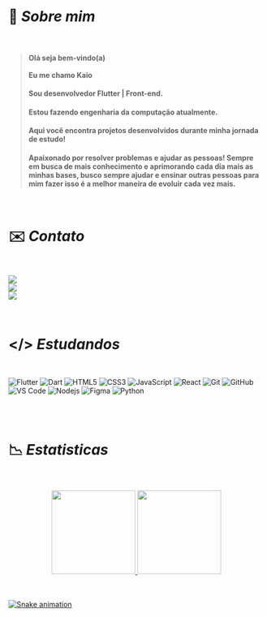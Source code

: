  # 📜 *Sobre mim*

<br>

> #### Olá seja bem-vindo(a) <br><br> Eu me chamo Kaio <br>
> #### Sou desenvolvedor Flutter | Front-end. <br>
> #### Estou fazendo engenharia da computação atualmente. <br>
> #### Aqui você encontra projetos desenvolvidos durante minha jornada de estudo! <br>
> #### Apaixonado por resolver problemas e ajudar as pessoas! Sempre em busca de mais conhecimento e aprimorando cada dia mais as minhas bases, busco sempre ajudar e ensinar outras pessoas para mim fazer isso é a melhor maneira de evoluir cada vez mais.

<br>

# ✉️ *Contato*

<br>

<a href="https://www.instagram.com/kaio_vinicius15/" target="_blank"><img src="https://img.shields.io/badge/-Instagram-%23E4405F?style=for-the-badge&logo=instagram&logoColor=white" target="_blank"></a>
<br> 
<a href="https://www.linkedin.com/in/kaioviniciusdev" target="_blank"><img src="https://img.shields.io/badge/-LinkedIn-%230077B5?style=for-the-badge&logo=linkedin&logoColor=white" target="_blank"></a> 
<br>
<a href = "mailto:kaiov@mx2.unisc.br"><img src="https://img.shields.io/badge/-Gmail-%23333?style=for-the-badge&logo=gmail&logoColor=white" target="_blank"></a>

<br>

# </> *Estudandos*

<br>

![Flutter](https://img.shields.io/badge/Flutter-%2302569B.svg?style=for-the-badge&logo=Flutter&logoColor=white)
![Dart](https://img.shields.io/badge/dart-%230175C2.svg?style=for-the-badge&logo=dart&logoColor=white)
![HTML5](https://img.shields.io/badge/HTML5-E34F26?style=for-the-badge&logo=html5&logoColor=white)
![CSS3](https://img.shields.io/badge/CSS3-1572B6?style=for-the-badge&logo=css3&logoColor=white)
![JavaScript](https://img.shields.io/badge/-JavaScript-black?style=for-the-badge&logo=javascript)
![React](https://img.shields.io/badge/React-20232A?style=for-the-badge&logo=react&logoColor=61DAFB)
![Git](https://img.shields.io/badge/-Git-black?style=for-the-badge&logo=git&link=https://github.com/hritik5102)
![GitHub](https://img.shields.io/badge/-GitHub-181717?style=for-the-badge&logo=github)
![VS Code](http://img.shields.io/badge/-VS%20Code-007ACC?style=for-the-badge&logo=visual-studio-code)
![Nodejs](https://img.shields.io/badge/-Nodejs-black?style=for-the-badge&logo=Node.js)
![Figma](https://img.shields.io/badge/Figma-F24E1E?style=for-the-badge&logo=figma&logoColor=white)
![Python](https://img.shields.io/badge/Python-14354C?style=for-the-badge&logo=python&logoColor=white)

<br>
<br>

# 📉 *Estatisticas*

<br>
<br>

<div align="center" >
  <a href="https://github.com/kaiolabs">
  <img height="165em" src="https://github-readme-stats.vercel.app/api?username=kaiolabs&show_icons=true&theme=dark&include_all_commits=true&count_private=true"/>
  <img height="165em" src="https://github-readme-stats.vercel.app/api/top-langs/?username=kaiolabs&layout=compact&langs_count=7&theme=dark "/>
</div>
  
<br>
<br>
  
<div> 
  
  ![Snake animation](https://github.com/kaiolabs/kaiolabs/blob/output/github-contribution-grid-snake.svg)
  
</div>
